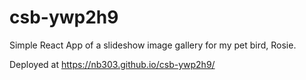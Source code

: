 # csb-ywp2h9

Simple React App of a slideshow image gallery for my pet bird, Rosie. 

Deployed at [https://nb303.github.io/csb-ywp2h9/
](https://nb303.github.io/csb-ywp2h9/)

